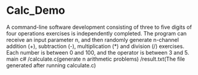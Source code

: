# Calc_Demo
A command-line software development consisting of three to five digits of four operations exercises is independently completed. The program can receive an input parameter n, and then randomly generate n-channel addition (+), subtraction (-), multiplication (*) and division (/) exercises. Each number is between 0 and 100, and the operator is between 3 and 5.
main c#
/calculate.c(generate n arithmetic problems)
/result.txt(The file generated after running calculate.c)
